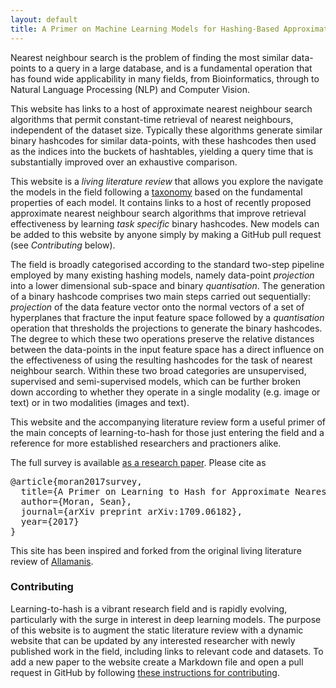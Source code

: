 ```yaml
---
layout: default
title: A Primer on Machine Learning Models for Hashing-Based Approximate Nearest Neighbour Search
---
```


Nearest neighbour search is the problem of finding the most similar data-points to a query in a large database, and is a fundamental operation that has found wide applicability in many fields, from Bioinformatics, through to Natural Language Processing (NLP) and Computer Vision.

This website has links to a host of approximate nearest neighbour search algorithms that permit constant-time retrieval of nearest neighbours, independent of the dataset size. Typically these algorithms generate similar binary hashcodes for similar data-points, with these hashcodes then used as the indices into the buckets of hashtables, yielding a query time that is substantially improved over an exhaustive comparison.

This website is a *living literature review* that allows you explore the navigate the models in the field following a [taxonomy](\taxnomomy) based on the fundamental properties of each model. It contains links to a host of recently proposed approximate nearest neighbour search algorithms that improve retrieval effectiveness by learning *task specific* binary hashcodes. New models can be added to this website by anyone simply by making a GitHub pull request (see *Contributing* below).

The field is broadly categorised according to the standard two-step pipeline employed by many existing hashing models, namely data-point *projection* into a lower dimensional sub-space and binary *quantisation*. The generation of a binary hashcode comprises two main steps carried out sequentially: *projection* of the data feature vector onto the normal vectors of a set of hyperplanes that fracture the input feature space followed by a *quantisation* operation that thresholds the projections to generate the binary hashcodes. The degree to which these two operations preserve the relative distances between the data-points in the input feature space has a direct influence on the effectiveness of using the resulting hashcodes for the task of nearest neighbour search. Within these two broad categories are unsupervised, supervised and semi-supervised models, which can be further broken down according to whether they operate in a single modality (e.g. image or text) or in two modalities (images and text).

This website and the accompanying literature review form a useful primer of the main concepts of learning-to-hash for those just entering the field and a reference for more established researchers and practioners alike.

The full survey is available [as a research paper](https//).
Please cite as
<pre>
@article{moran2017survey,
  title={A Primer on Learning to Hash for Approximate Nearest Neighbour Search},
  author={Moran, Sean},
  journal={arXiv preprint arXiv:1709.06182},
  year={2017}
}
</pre>


This site has been inspired and forked from the original living literature review of [Allamanis](https://ml4code.github.io).

### Contributing

Learning-to-hash is a vibrant research field and is rapidly evolving, particularly with the surge in interest in deep learning models. The purpose of this website is to augment the static literature review with a dynamic website that can be updated by any interested researcher with newly published work in the field, including links to relevant code and datasets. To add a new paper to the website create a Markdown file and open a pull request in GitHub by following [these instructions for contributing](contributing.html).
